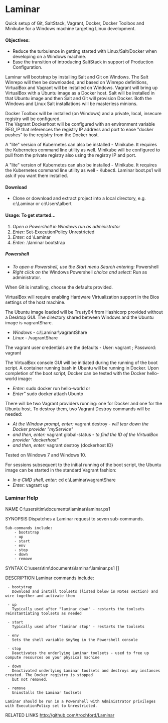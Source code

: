 # Laminar
Quick setup of Git, SaltStack, Vagrant, Docker, Docker Toolbox and Minikube for a Windows machine targeting Linux development.

#### Objectives: 
* Reduce the turbulence in getting started with Linux/Salt/Docker when developing on a Windows machine.
* Ease the transition of introducing SaltStack in support of Production Configuration.

Laminar will bootstrap by installing Salt and Git on Windows.  The Salt Winrepo will then be downloaded,
and based on Winrepo definitions, VirtualBox and Vagrant will be installed on Windows.  Vagrant will
bring up VirtualBox with a Ubuntu image as a Docker host.  Salt will be installed in that Ubuntu image and
then Salt and Git will provision Docker. Both the Windows and Linux Salt installations will be masterless minions.

Docker Toolbox will be installed (on Windows) and a private, local, insecure registry will be configured.  
The Vagrant Dockerhost will be configured with an environment variable REG_IP that references the registry IP address and port to ease "docker pushes" to the registry from the Docker host.

A "lite" version of Kubernetes can also be installed - Minikube.  It requires the Kubernetes
command line utility as well.  Minikube will be configured to pull from the private registry also using the registry IP and port.

A "lite" version of Kubernetes can also be installed - Minikube.  It requires the Kubernetes
command line utility as well - Kubectl. Laminar boot.ps1 will ask if you want them installed.

#### Download
* Clone or download and extract project into a local directory, e.g. c:\Laminar or c:\Users\albert

#### Usage: To get started...

1. *Open a Powershell in Windows run as administrator*
2. *Enter:* Set-ExecutionPolicy Unrestricted
3. *Enter:* cd \Laminar
4. *Enter:* .\laminar bootstrap

##### Powershell
* *To open a Powershell, use the Start menu Search entering:* Powershell
* *Right click on the* Windows Powershell *choice and select:* Run as administrator.

When Git is installing, choose the defaults provided.

VirtualBox will require enabling Hardware Virtualization support in the Bios settings of the host machine.

The Ubuntu image loaded will be Trusty64 from Hashicorp provided without a Desktop GUI.  The directory shared between Windows and the Ubuntu image is vagrantShare.   
* *Windows -* c:\Laminar\vagrantShare
* *Linux -* /vagrantShare

The vagrant user credentials are the defaults - User: vagrant ; Password: vagrant

The VirtualBox console GUI will be initiated during the running of the boot script.  A container running bash in Ubuntu will be running in Docker. Upon completion of the boot script, Docker can be tested with the Docker hello-world image:
* *Enter:* sudo docker run hello-world
or 
* *Enter"* sudo docker attach Ubunto 

There will be two Vagrant providers running: one for Docker and one for the Ubuntu host.  To destroy them, two Vagrant Destroy commands will be needed:
* *At the Window prompt, enter:* vagrant destroy *- will tear down the Docker provider "myService"*
* *and then, enter:* vagrant global-status *- to find the ID of the VirtualBox provider "dockerhost"*
* *and then, enter:* vagrant destroy {dockerhost ID} 

Tested on Windows 7 and Windows 10.

For sessions subsequent to the initial running of the boot script, the Ubuntu image can be started in the standard Vagrant fashion:
* *In a CMD shell, enter:* cd c:\Laminar\vagrantShare
* *Enter:* vagrant up

### Laminar Help

NAME
    C:\users\tim\documents\laminar\laminar.ps1
    
SYNOPSIS
    Dispatches a Laminar request to seven sub-commands.
    
    Sub-commands include:
    	- bootstrap
    	- up
    	- start
    	- env
    	- stop
    	- down
    	- remove
    
    
SYNTAX
    C:\users\tim\documents\laminar\laminar.ps1 [<CommonParameters>]
    
    
DESCRIPTION
    Laminar commands include:
    
     - bootstrap 
       Download and install toolsets (listed below in Notes section) and wire together and activate them
    
     - up
       Typically used after "laminar down" - restarts the toolsets reinstantiating toolsets as needed
    
     - start
       Typically used after "laminar stop" - restarts the toolsets
    
     - env
       Sets the shell variable $myReg in the Powershell console 
    
     - stop
       Deactivates the underlying Laminar toolsets - used to free up compute resources on your physical machine
    
     - down
       Deactivated underlying Laminar toolsets and destroys any instances created. The Docker registry is stopped 
       but not removed.
    
     - remove
       Uninstalls the Laminar toolsets
    
    Laminar should be run in a Powershell with Administrator privileges with ExecutionPolicy set to Unrestricted.
    

RELATED LINKS
    http://github.com/trochford/Laminar


